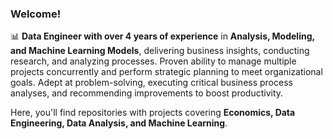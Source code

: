 ### Welcome! 

📊 **Data Engineer with over 4 years of experience** in **Analysis, Modeling, and Machine Learning Models**, delivering business insights, conducting research, and analyzing processes. Proven ability to manage multiple projects concurrently and perform strategic planning to meet organizational goals. Adept at problem-solving, executing critical business process analyses, and recommending improvements to boost productivity.  

Here, you'll find repositories with projects covering **Economics, Data Engineering, Data Analysis, and Machine Learning**.  



